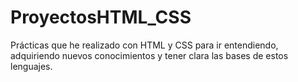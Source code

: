 # ProyectosHTML_CSS
Prácticas que he realizado con HTML y CSS para ir entendiendo, adquiriendo nuevos conocimientos y tener clara las bases de estos lenguajes.
